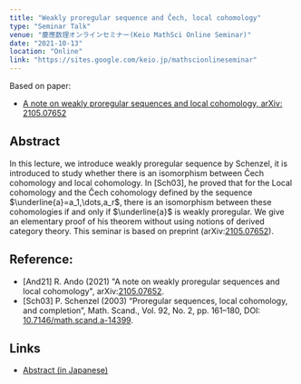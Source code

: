```yaml
---
title: "Weakly proregular sequence and Čech, local cohomology"
type: "Seminar Talk"
venue: "慶應数理オンラインセミナー(Keio MathSci Online Seminar)"
date: "2021-10-13"
location: "Online"
link: "https://sites.google.com/keio.jp/mathscionlineseminar" 
---
```


Based on paper:
- [A note on weakly proregular sequences and local cohomology, arXiv: 2105.07652](https://arxiv.org/abs/2105.07652)

## Abstract
In this lecture, we introduce weakly proregular sequence by Schenzel, it is introduced to study whether there is an isomorphism between Čech cohomology and local cohomology. In [Sch03], he proved that for the Local cohomology and the Čech cohomology defined by the sequence $\underline{a}=a_1,\dots,a_r$, there is an isomorphism between these cohomologies if and only if $\underline{a}$ is weakly proregular. We give an elementary proof of his theorem without using notions of derived category theory. This seminar is based on preprint (arXiv:[2105.07652](https://arxiv.org/abs/2105.07652)).

## Reference:
- [And21]
R. Ando (2021) "A note on weakly proregular sequences and local cohomology", arXiv:[2105.07652](https://arxiv.org/abs/2105.07652).
- [Sch03]
P. Schenzel (2003) “Proregular sequences, local cohomology, and completion”, Math. Scand., Vol. 92,
No. 2, pp. 161–180, DOI: [10.7146/math.scand.a-14399](https://www.mscand.dk/article/view/14399).


## Links
- [Abstract (in Japanese)](/files/21-10-13/Abstruct.pdf)

